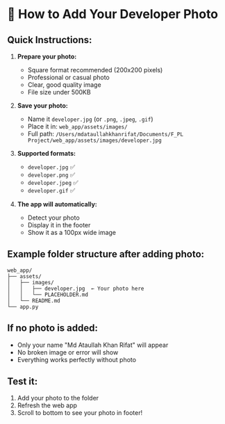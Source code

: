 # 📸 How to Add Your Developer Photo

## Quick Instructions:

1. **Prepare your photo:**
   - Square format recommended (200x200 pixels)
   - Professional or casual photo
   - Clear, good quality image
   - File size under 500KB

2. **Save your photo:**
   - Name it `developer.jpg` (or `.png`, `.jpeg`, `.gif`)
   - Place it in: `web_app/assets/images/`
   - Full path: `/Users/mdataullahkhanrifat/Documents/F_PL Project/web_app/assets/images/developer.jpg`

3. **Supported formats:**
   - `developer.jpg` ✅
   - `developer.png` ✅  
   - `developer.jpeg` ✅
   - `developer.gif` ✅

4. **The app will automatically:**
   - Detect your photo
   - Display it in the footer
   - Show it as a 100px wide image

## Example folder structure after adding photo:
```
web_app/
├── assets/
│   ├── images/
│   │   ├── developer.jpg  ← Your photo here
│   │   └── PLACEHOLDER.md
│   └── README.md
└── app.py
```

## If no photo is added:
- Only your name "Md Ataullah Khan Rifat" will appear
- No broken image or error will show
- Everything works perfectly without photo

## Test it:
1. Add your photo to the folder
2. Refresh the web app
3. Scroll to bottom to see your photo in footer!
